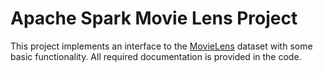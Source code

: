 # Apache Spark Movie Lens Project

This project implements an interface to the [MovieLens](https://grouplens.org/datasets/movielens/) dataset with some basic functionality. All required documentation is provided in the code.